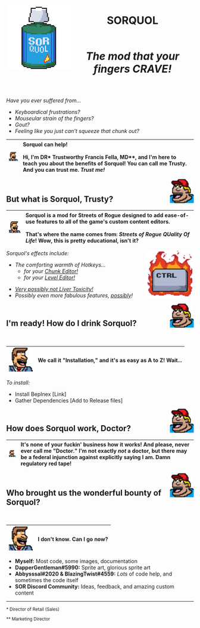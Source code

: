 <p align="center">
<img width="175" src="Sorquol/Images/Sorquol_512x512.png" alt="Sorquol" align="left">
</p>

<h1 align="center">
SORQUOL
<em>
<br><br>

The mod that your fingers CRAVE!
</em>
</h1>
<br>

*Have you ever suffered from...*
- *Keyboardical frustrations?*
- *Mouseular strain of the fingers?*
- *Gout?*
- *Feeling like you just can't squeeze that chunk out?*

|<img width="64" src="Sorquol/Images/Trusty_32x32.png">|Sorquol can help!<br><br>Hi, I'm DR* Trustworthy Francis Fella, MD**, and I'm here to teach you about the benefits of Sorquol! You can call me Trusty. And you can trust me. *Trust me!*
|:---|:---|

<img width="64" src="Sorquol/Images/Billy_32x32.png" align="right">
<h2><br>
But what is Sorquol, Trusty?
</h2>

|<img width="64" src="Sorquol/Images/Trusty_32x32.png">|Sorquol is a mod for Streets of Rogue designed to add ease-of-use features to all of the game's custom content editors. <br><br>That's where the name comes from: *Streets of Rogue QUality Of Life*! Wow, this is pretty educational, isn't it?
|:---|:---|

*Sorquol's effects include:*
<img width="128" src="Sorquol/Images/Hotkey_64x64.png" align="right">
- *The comforting warmth of Hotkeys...*
  - *for your [Chunk Editor!](Sorquol/Documentation/Hotkeys_Chunk.md)*
  - *for your [Level Editor!](Sorquol/Documentation/Hotkeys_Level.md)*
<!---  
  - *for your [Campaign Editor!](Sorquol/Documentation/Hotkeys_Campaign.md)*
  - *for your [Character Editor!](Sorquol/Documentation/Hotkeys_Character.md)*
  - *for your [Chunk Pack Editor!](Sorquol/Documentation/Hotkeys_ChunkPack.md)* 
--->
- *[Very possibly not Liver Toxicity!](https://www.mayoclinic.org/diseases-conditions/toxic-hepatitis/symptoms-causes/syc-20352202)*
- *Possibly even more fabulous features, [possibly](Sorquol/Documentation/PlannedFeatures.md)!*

<img width="64" src="Sorquol/Images/Billy_32x32.png" align="right">
<h2><br>
I'm ready! How do I drink Sorquol?
</h2><br>

|<img width="64" src="Sorquol/Images/Trusty_32x32.png">|We call it "Installation," and it's as easy as A to Z! Wait...
|:---|:---|

*To install:*
- Install BepInex [Link]
- Gather Dependencies [Add to Release files]

<img width="64" src="Sorquol/Images/Billy_32x32.png" align="right">
<h2><br>
How does Sorquol work, Doctor?
</h2>

|<img width="64" src="Sorquol/Images/Trusty_32x32.png">|It's none of your fuckin' business how it works! And please, never ever call me "Doctor." I'm not exactly *not* a doctor, but there may be a federal injunction against explicitly saying I am. Damn regulatory red tape!
|:---|:---|

<img width="64" src="Sorquol/Images/Billy_32x32.png" align="right">
<h2><br>
Who brought us the wonderful bounty of Sorquol?
</h2><br>

|<img width="64" src="Sorquol/Images/Trusty_32x32.png">|I don't know. Can I go now?
|:---|:---|

- **Myself:** Most code, some images, documentation
- **DapperGentleman#5990:** Sprite art, glorious sprite art
- **Abbysssal#2020 & BlazingTwist#4559:** *Lots* of code help, and sometimes the code itself
- **SOR Discord Community:** Ideas, feedback, and amazing custom content

------
<sub>

\* Director of Retail (Sales)

** Marketing Director

</sub>
